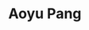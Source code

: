 <!--
 * @Author: pangay 1623253042@qq.com
 * @Date: 2024-10-30 11:21:16
 * @LastEditors: pangay 1623253042@qq.com
 * @LastEditTime: 2024-10-30 11:24:04
 * @FilePath: /pangay.github.io/README.md
 * @Description: 这是默认设置,请设置`customMade`, 打开koroFileHeader查看配置 进行设置: https://github.com/OBKoro1/koro1FileHeader/wiki/%E9%85%8D%E7%BD%AE
-->
# Aoyu Pang